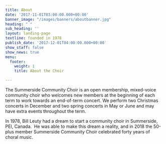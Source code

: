 ```yaml
---
title: About
date: '2017-11-01T03:00:00.000+00:00'
banner_image: "/images/banners/aboutbanner.jpg"
heading: " "
sub_heading: ''
layout: landing-page
textline: founded in 1978
publish_date: '2017-12-01T04:00:00.000+00:00'
show_staff: false
show_news: true
menu:
  footer:
    weight: 1
    title: About the Choir

---
```

The Summerside Community Choir is an open membership, mixed-voice community choir who welcomes new members at the beginning of each term to work towards an end-of-term concert. We perform two Christmas concerts in December and two spring concerts in May or June and may have extra events throughout the term.

In 1978, Bill Leuty had a dream to start a community choir in Summerside, PEI, Canada.  He was able to make this dream a reality, and in 2018 the 50-plus member Summerside Community Choir celebrated forty years of choral music.
